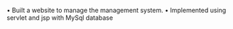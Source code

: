 • Built a website to manage the management system.
• Implemented using servlet and jsp with MySql database
